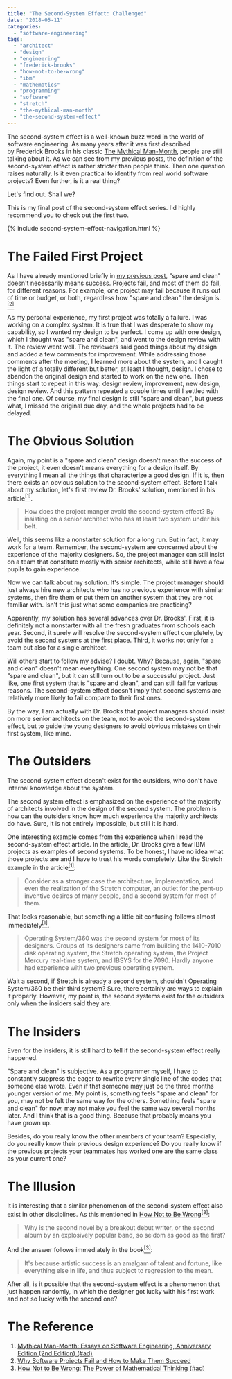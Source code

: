 ```yaml
---
title: "The Second-System Effect: Challenged"
date: "2018-05-11"
categories:
  - "software-engineering"
tags:
  - "architect"
  - "design"
  - "engineering"
  - "frederick-brooks"
  - "how-not-to-be-wrong"
  - "ibm"
  - "mathematics"
  - "programming"
  - "software"
  - "stretch"
  - "the-mythical-man-month"
  - "the-second-system-effect"
---
```


The second-system effect is a well-known buzz word in the world of software engineering. As many years after it was first described by Frederick Brooks in his classic [The Mythical Man-Month](#the-reference), people are still talking about it. As we can see from my previous posts, the definition of the second-system effect is rather stricter than people think. Then one question raises naturally. Is it even practical to identify from real world software projects? Even further, is it a real thing?

Let's find out. Shall we?

This is my final post of the second-system effect series. I'd highly recommend you to check out the first two.

{% include second-system-effect-navigation.html %}


# The Failed First Project

As I have already mentioned briefly in [my previous post]({{page.previous.previous.url}}), "spare and clean" doesn't necessarily means success. Projects fail, and most of them do fail, for different reasons. For example, one project may fail because it runs out of time or budget, or both, regardless how "spare and clean" the design is.[<sup>\[2\]</sup>](#the-reference)

As my personal experience, my first project was totally a failure. I was working on a complex system. It is true that I was desperate to show my capability, so I wanted my design to be perfect. I come up with one design, which I thought was "spare and clean", and went to the design review with it. The review went well. The reviewers said good things about my design and added a few comments for improvement. While addressing those comments after the meeting, I learned more about the system, and I caught the light of a totally different but better, at least I thought, design. I chose to abandon the original design and started to work on the new one. Then things start to repeat in this way: design review, improvement, new design, design review. And this pattern repeated a couple times until I settled with the final one. Of course, my final design is still "spare and clean", but guess what, I missed the original due day, and the whole projects had to be delayed.


# The Obvious Solution

Again, my point is a "spare and clean" design doesn't mean the success of the project, it even doesn't means everything for a design itself. By everything I mean all the things that characterize a good design. If it is, then there exists an obvious solution to the second-system effect. Before I talk about my solution, let's first review Dr. Brooks' solution, mentioned in his article[<sup>\[1\]</sup>](#the-reference).

> How does the project manger avoid the second-system effect? By insisting on a senior architect who has at least two system under his belt.

Well, this seems like a nonstarter solution for a long run. But in fact, it may work for a team. Remember, the second-system are concerned about the experience of the majority designers. So, the project manager can still insist on a team that constitute mostly with senior architects, while still have a few pupils to gain experience.

Now we can talk about my solution. It's simple. The project manager should just always hire new architects who has no previous experience with similar systems, then fire them or put them on another system that they are not familiar with. Isn't this just what some companies are practicing?

Apparently, my solution has several advances over Dr. Brooks'. First, it is definitely not a nonstarter with all the fresh graduates from schools each year. Second, it surely will resolve the second-system effect completely, by avoid the second systems at the first place. Third, it works not only for a team but also for a single architect.

Will others start to follow my advise? I doubt. Why? Because, again, "spare and clean" doesn't mean everything. One second system may not be that "spare and clean", but it can still turn out to be a successful project. Just like, one first system that is "spare and clean", and can still fail for various reasons. The second-system effect doesn't imply that second systems are relatively more likely to fail compare to their first ones.

By the way, I am actually with Dr. Brooks that project managers should insist on more senior architects on the team, not to avoid the second-system effect, but to guide the young designers to avoid obvious mistakes on their first system, like mine.


# The Outsiders

The second-system effect doesn't exist for the outsiders, who don't have internal knowledge about the system.

The second system effect is emphasized on the experience of the majority of architects involved in the design of the second system. The problem is how can the outsiders know how much experience the majority architects do have. Sure, it is not entirely impossible, but still it is hard.

One interesting example comes from the experience when I read the second-system effect article. In the article, Dr. Brooks give a few IBM projects as examples of second systems. To be honest, I have no idea what those projects are and I have to trust his words completely. Like the Stretch example in the article[<sup>\[1\]</sup>](#the-reference):

> Consider as a stronger case the architecture, implementation, and even the realization of the Stretch computer, an outlet for the pent-up inventive desires of many people, and a second system for most of them.

That looks reasonable, but something a little bit confusing follows almost immediately[<sup>\[1\]</sup>](#the-reference).

> Operating System/360 was the second system for most of its designers. Groups of its designers came from building the 1410-7010 disk operating system, the Stretch operating system, the Project Mercury real-time system, and IBSYS for the 7090. Hardly anyone had experience with two previous operating system.

Wait a second, if Stretch is already a second system, shouldn't Operating System/360 be their third system? Sure, there certainly are ways to explain it properly. However, my point is, the second systems exist for the outsiders only when the insiders said they are.


# The Insiders

Even for the insiders, it is still hard to tell if the second-system effect really happened.

"Spare and clean" is subjective. As a programmer myself, I have to constantly suppress the eager to rewrite every single line of the codes that someone else wrote. Even if that someone may just be the three months younger version of me. My point is, something feels "spare and clean" for you, may not be felt the same way for the others. Something feels "spare and clean" for now, may not make you feel the same way several months later. And I think that is a good thing. Because that probably means you have grown up.

Besides, do you really know the other members of your team? Especially, do you really know their previous design experience? Do you really know if the previous projects your teammates has worked one are the same class as your current one?


# The Illusion

It is interesting that a similar phenomenon of the second-system effect also exist in other disciplines. As this mentioned in [How Not to Be Wrong<sup>\[3\]</sup>](#the-reference):

> Why is the second novel by a breakout debut writer, or the second album by an explosively popular band, so seldom as good as the first?

And the answer follows immediately in the book[<sup>\[3\]</sup>](#the-reference):

> It's because artistic success is an amalgam of talent and fortune, like everything else in life, and thus subject to regression to the mean.

After all, is it possible that the second-system effect is a phenomenon that just happen randomly, in which the designer got lucky with his first work and not so lucky with the second one?


# The Reference

1. [Mythical Man-Month: Essays on Software Engineering, Anniversary Edition (2nd Edition) (#ad)](https://www.amazon.com)
1. [Why Software Projects Fail and How to Make Them Succeed](https://www.projectsmart.co.uk/why-software-projects-fail.php)
1. [How Not to Be Wrong: The Power of Mathematical Thinking (#ad)](https://www.amazon.com)
